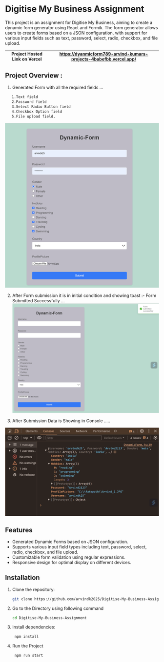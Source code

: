 # Digitise My Business Assignment

This project is an assignment for Digitise My Business, aiming to create a dynamic form generator using React and Formik. The form generator allows users to create forms based on a JSON configuration, with support for various input fields such as text, password, select, radio, checkbox, and file upload.

| Project Hosted Link on Vercel |https://dyanmicform789-arvind-kumars-projects-4babefbb.vercel.app/|
|---|---|

## Project Overview :

1. Generated Form with all the required fields ...
```
   1.Text field
   2.Password field
   3.Select Radio Button field
   4.Checkbox Option field
   5.File upload field.
``` 
![Digitise-My-Business-Assignment](./assets_2/1.png?raw=true "Digitise-My-Business-Assignment")

2. After Form submission it is in initial condition and showing toast :- Form Submitted Successfully ...
![Digitise-My-Business-Assignment](./assets_2/3.png?raw=true "Digitise-My-Business-Assignment")

3. After Submission Data is Showing in Console .....

![Digitise-My-Business-Assignment](./assets_2/4.png?raw=true "Digitise-My-Business-Assignment")

## Features

- Generated Dynamic Forms based on JSON configuration.
- Supports various input field types including text, password, select, radio, checkbox, and file upload.
- Customizable form validation using regular expressions.
- Responsive design for optimal display on different devices.

## Installation

1. Clone the repository:

   ```bash
   git clone https://github.com/arvindk2025/Digitise-My-Business-Assignment.git
2. Go to the Directory using following command

   ```bash
   cd Digitise-My-Business-Assignment
3. Install dependencies:

   ```bash
    npm install
4. Run the Project 

   ```bash
    npm run start


